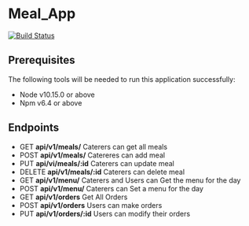 # Meal_App

[![Build Status](https://travis-ci.org/Cliffosa/Meal_App.svg?branch=master)](https://travis-ci.org/Cliffosa/Meal_App)

## Prerequisites

The following tools will be needed to run this application successfully:

- Node v10.15.0 or above
- Npm v6.4 or above

## Endpoints

- GET **api/v1/meals/** Caterers can get all meals
- POST **api/v1/meals/** Catereres can add meal
- PUT **api/vi/meals/:id** Caterers can update meal
- DELETE **api/v1/meals/:id** Caterers can delete meal
- GET **api/v1/menu/** Caterers and Users can Get the menu for the day
- POST **api/v1/menu/** Caterers can Set a menu for the day
- GET **api/v1/orders** Get All Orders
- POST **api/v1/orders** Users can make orders
- PUT **api/v1/orders/:id** Users can modify their orders
